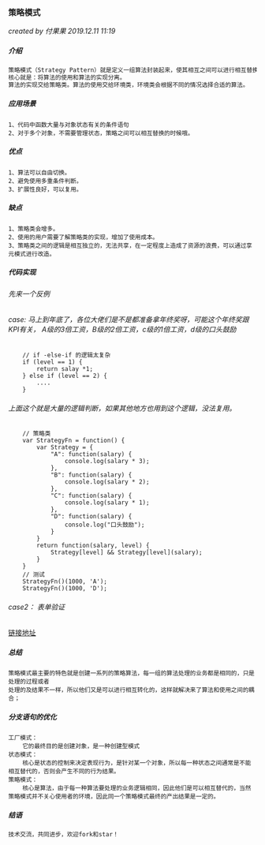 ### 策略模式

*created by 付果果  2019.12.11  11:19*

##### 介绍

```javascript
策略模式（Strategy Pattern）就是定义一组算法封装起来，使其相互之间可以进行相互替换。
核心就是：将算法的使用和算法的实现分离。
算法的实现交给策略类。算法的使用交给环境类，环境类会根据不同的情况选择合适的算法。
```

##### 应用场景

```
1、代码中函数大量与对象状态有关的条件语句
2、对于多个对象，不需要管理状态，策略之间可以相互替换的时候哦。
```

##### **优点** 

```
1、算法可以自由切换。
2、避免使用多重条件判断。
3、扩展性良好，可以复用。
```

##### 缺点

```
1、策略类会增多。 
2、使用的用户需要了解策略类的实现，增加了使用成本。
3、策略类之间的逻辑是相互独立的，无法共享，在一定程度上造成了资源的浪费，可以通过享元模式进行改造。
```

##### 代码实现

###### 先来一个反例 

###### case: 马上到年底了，各位大佬们是不是都准备拿年终奖呀，可能这个年终奖跟KPI有关， A级的3倍工资，B级的2倍工资，c级的1倍工资，d级的口头鼓励 

```
    // if -else-if 的逻辑太复杂
    if (level == 1) {
    	return salay *1;
    } else if (level == 2) {
    	....
    }
```

###### 上面这个就是大量的逻辑判断，如果其他地方也用到这个逻辑，没法复用。

```
    // 策略类
    var StrategyFn = function() {
        var Strategy = {
            "A": function(salary) {
                console.log(salary * 3);
            },
            "B": function(salary) {
                console.log(salary * 2);
            },
            "C": function(salary) {
                console.log(salary * 1);
            },
            "D": function(salary) {
                console.log("口头鼓励");
            }
        }
        return function(salary, level) {
            Strategy[level] && Strategy[level](salary);
        }
    }
    // 测试
    StrategyFn()(1000, 'A');
    StrategyFn()(1000, 'D');
```

###### case2： 表单验证

[链接地址](./../html/16_策略模式.html)

##### 总结

```
策略模式最主要的特色就是创建一系列的策略算法，每一组的算法处理的业务都是相同的，只是处理的过程或者
处理的及结果不一样，所以他们又是可以进行相互转化的，这样就解决来了算法和使用之间的耦合；
```

##### 分支语句的优化

```
工厂模式： 
	它的最终目的是创建对象，是一种创建型模式
状态模式： 
	核心是状态的控制来决定表现行为，是针对某一个对象，所以每一种状态之间通常是不能相互替代的，否则会产生不同的行为结果。
策略模式：
	核心是算法，由于每一种算法要处理的业务逻辑相同，因此他们是可以相互替代的，当然策略模式并不关心使用者的环境，因此同一个策略模式最终的产出结果是一定的。
```

##### 结语

```javascript
技术交流，共同进步，欢迎fork和star！
```

